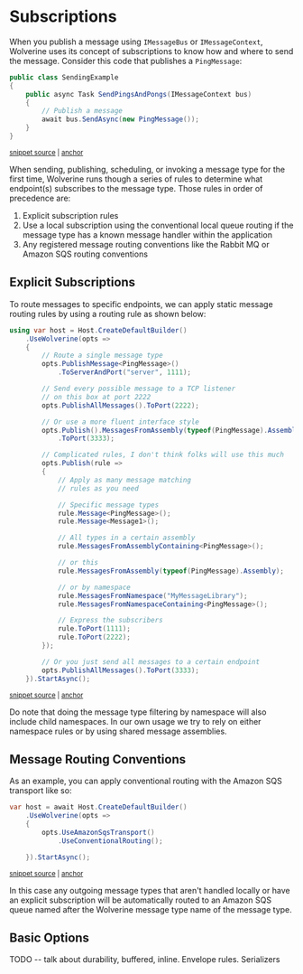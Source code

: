 # Subscriptions

When you publish a message using `IMessageBus` or `IMessageContext`, Wolverine uses its concept of subscriptions to know how and where to send the message. Consider this code that publishes a
`PingMessage`:

<!-- snippet: sample_sending_messages_for_static_routing -->
<a id='snippet-sample_sending_messages_for_static_routing'></a>
```cs
public class SendingExample
{
    public async Task SendPingsAndPongs(IMessageContext bus)
    {
        // Publish a message
        await bus.SendAsync(new PingMessage());
    }
}
```
<sup><a href='https://github.com/JasperFx/wolverine/blob/main/src/Testing/CoreTests/Runtime/Samples/channels.cs#L6-L17' title='Snippet source file'>snippet source</a> | <a href='#snippet-sample_sending_messages_for_static_routing' title='Start of snippet'>anchor</a></sup>
<!-- endSnippet -->

When sending, publishing, scheduling, or invoking a message type for the first time, Wolverine runs though
a series of rules to determine what endpoint(s) subscribes to the message type. Those rules in order of precedence
are:

1. Explicit subscription rules
2. Use a local subscription using the conventional local queue routing if the message type has a known message handler within the application
3. Any registered message routing conventions like the Rabbit MQ or Amazon SQS routing conventions

## Explicit Subscriptions

To route messages to specific endpoints, we can apply static message routing rules by using a routing rule as shown below:

<!-- snippet: sample_StaticPublishingRules -->
<a id='snippet-sample_staticpublishingrules'></a>
```cs
using var host = Host.CreateDefaultBuilder()
    .UseWolverine(opts =>
    {
        // Route a single message type
        opts.PublishMessage<PingMessage>()
            .ToServerAndPort("server", 1111);

        // Send every possible message to a TCP listener
        // on this box at port 2222
        opts.PublishAllMessages().ToPort(2222);

        // Or use a more fluent interface style
        opts.Publish().MessagesFromAssembly(typeof(PingMessage).Assembly)
            .ToPort(3333);

        // Complicated rules, I don't think folks will use this much
        opts.Publish(rule =>
        {
            // Apply as many message matching
            // rules as you need

            // Specific message types
            rule.Message<PingMessage>();
            rule.Message<Message1>();

            // All types in a certain assembly
            rule.MessagesFromAssemblyContaining<PingMessage>();

            // or this
            rule.MessagesFromAssembly(typeof(PingMessage).Assembly);

            // or by namespace
            rule.MessagesFromNamespace("MyMessageLibrary");
            rule.MessagesFromNamespaceContaining<PingMessage>();

            // Express the subscribers
            rule.ToPort(1111);
            rule.ToPort(2222);
        });

        // Or you just send all messages to a certain endpoint
        opts.PublishAllMessages().ToPort(3333);
    }).StartAsync();
```
<sup><a href='https://github.com/JasperFx/wolverine/blob/main/src/Samples/DocumentationSamples/StaticPublishingRule.cs#L13-L59' title='Snippet source file'>snippet source</a> | <a href='#snippet-sample_staticpublishingrules' title='Start of snippet'>anchor</a></sup>
<!-- endSnippet -->

Do note that doing the message type filtering by namespace will also include child namespaces. In
our own usage we try to rely on either namespace rules or by using shared message assemblies.

## Message Routing Conventions

As an example, you can apply conventional routing with the Amazon SQS transport like so:

<!-- snippet: sample_using_conventional_sqs_routing -->
<a id='snippet-sample_using_conventional_sqs_routing'></a>
```cs
var host = await Host.CreateDefaultBuilder()
    .UseWolverine(opts =>
    {
        opts.UseAmazonSqsTransport()
            .UseConventionalRouting();

    }).StartAsync();
```
<sup><a href='https://github.com/JasperFx/wolverine/blob/main/src/Transports/Wolverine.AmazonSqs.Tests/Samples/Bootstrapping.cs#L125-L135' title='Snippet source file'>snippet source</a> | <a href='#snippet-sample_using_conventional_sqs_routing' title='Start of snippet'>anchor</a></sup>
<!-- endSnippet -->

In this case any outgoing message types that aren't handled locally or have an explicit subscription will be automatically routed
to an Amazon SQS queue named after the Wolverine message type name of the message type.

## Basic Options

TODO -- talk about durability, buffered, inline. Envelope rules. Serializers
